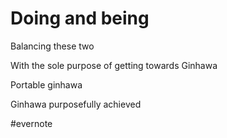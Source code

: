 # Doing and being

Balancing these two

With the sole purpose of getting towards Ginhawa

Portable ginhawa

Ginhawa purposefully achieved

\#evernote

